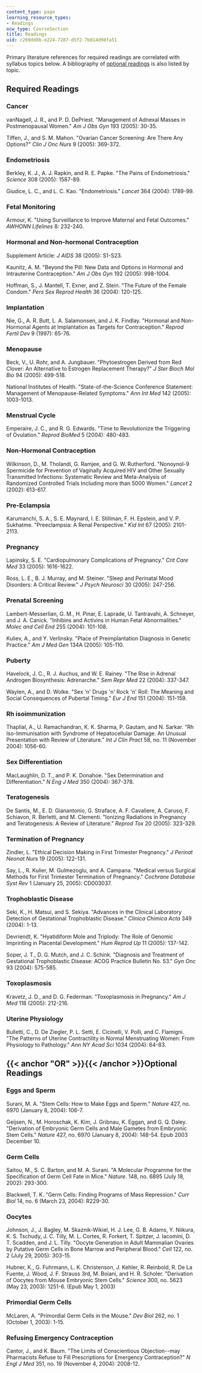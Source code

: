 ```yaml
---
content_type: page
learning_resource_types:
- Readings
ocw_type: CourseSection
title: Readings
uid: c269dd8b-e224-7287-d5f2-7b814d98fa51
---
```


Primary literature references for required readings are correlated with syllabus topics below. A bibliography of [optional readings](#OR) is also listed by topic.

Required Readings
-----------------

### Cancer

vanNagell, J. R., and P. D. DePriest. "Management of Adnexal Masses in Postmenopausal Women." _Am J Obs Gyn_ 193 (2005): 30-35.

Tiffen, J., and S. M. Mahon. "Ovarian Cancer Screening: Are There Any Options?" _Clin J Onc Nurs_ 9 (2005): 369-372.

### Endometriosis

Berkley, K. J., A. J. Rapkin, and R. E. Papke. "The Pains of Endometriosis." _Science_ 308 (2005): 1587-89.

Giudice, L. C., and L. C. Kao. "Endometriosis." _Lancet_ 364 (2004): 1789-99.

### Fetal Monitoring

Armour, K. "Using Surveillance to Improve Maternal and Fetal Outcomes." _AWHONN Lifelines_ 8: 232-240.

### Hormonal and Non-hormonal Contraception

Supplement Article: _J AIDS_ 38 (2005): S1-S23.

Kaunitz, A. M. "Beyond the Pill: New Data and Options in Hormonal and Intrauterine Contraception." _Am J Obs Gyn_ 192 (2005): 998-1004.

Hoffman, S., J. Mantell, T. Exner, and Z. Stein. "The Future of the Female Condom." _Pers Sex Reprod Health_ 36 (2004): 120-125.

### Implantation

Nie, G., A. R. Butt, L. A. Salamonsen, and J. K. Findlay. "Hormonal and Non-Hormonal Agents at Implantation as Targets for Contraception." _Reprod Fertil Dev_ 9 (1997): 65-76.

### Menopause

Beck, V., U. Rohr, and A. Jungbauer. "Phytoestrogen Derived from Red Clover: An Alternative to Estrogen Replacement Therapy?" _J Ster Bioch Mol Bio_ 94 (2005): 499-518.

National Institutes of Health. "State-of-the-Science Conference Statement: Management of Menopause-Related Symptoms." _Ann Int Med_ 142 (2005): 1003-1013.

### Menstrual Cycle

Emperaire, J. C., and R. G. Edwards. "Time to Revolutionize the Triggering of Ovulation." _Reprod BioMed_ 5 (2004): 480-483.

### Non-Hormonal Contraception

Wilkinson, D., M. Tholandi, G. Ramjee, and G. W. Rutherford. "Nonoynol-9 Spermicide for Prevention of Vaginally Acquired HIV and Other Sexually Transmitted Infections: Systematic Review and Meta-Analysis of Randomized Controlled Trials Including more than 5000 Women." _Lancet_ 2 (2002): 613-617.

### Pre-Eclampsia

Karumanchi, S. A., S. E. Maynard, I. E. Stillman, F. H. Epstein, and V. P. Sukhatme. "Preeclampsia: A Renal Perspective." _Kid Int_ 67 (2005): 2101-2113.

### Pregnancy

Lapinsky, S. E. "Cardiopulmonary Complications of Pregnancy." _Crit Care Med_ 33 (2005): 1616-1622.

Ross, L. E., B. J. Murray, and M. Steiner. "Sleep and Perinatal Mood Disorders: A Critical Review." _J Psych Neurosci_ 30 (2005): 247-256.

### Prenatal Screening

Lambert-Messerlian, G. M., H. Pinar, E. Laprade, U. Tantravahi, A. Schneyer, and J. A. Canick. "Inhibins and Activins in Human Fetal Abnormalities." _Molec and Cell End_ 255 (2004): 101-108.

Kuliev, A., and Y. Verlinsky. "Place of Preimplantation Diagnosis in Genetic Practice." _Am J Med Gen_ 134A (2005): 105-110.

### Puberty

Havelock, J. C., R. J. Auchus, and W. E. Rainey. "The Rise in Adrenal Androgen Biosynthesis: Adrenarche." _Sem Repr Med_ 22 (2004): 337-347.

Waylen, A., and D. Wolke. "Sex 'n' Drugs 'n' Rock 'n' Roll: The Meaning and Social Consequences of Pubertal Timing." _Eur J End_ 151 (2004): 151-159.

### Rh isoimmunization

Thaplial, A., U. Ramachandran, K. K. Sharma, P. Gautam, and N. Sarkar. "Rh Iso-Immunisation with Syndrome of Hepatocellular Damage. An Unusual Presentation with Review of Literature." _Int J Clin Pract_ 58, no. 11 (November 2004): 1056-60.

### Sex Differentiation

MacLaughlin, D. T., and P. K. Donahoe. "Sex Determination and Differentiation." _N Eng J Med_ 350 (2004): 367-378.

### Teratogenesis

De Santis, M., E. D. Gianantonio, G. Straface, A. F. Cavaliere, A. Caruso, F. Schiavon, R. Berletti, and M. Clementi. "Ionizing Radiations in Pregnancy and Teratogenesis: A Review of Literature." _Reprod Tox_ 20 (2005): 323-329.

### Termination of Pregnancy

Zindler, L. "Ethical Decision Making in First Trimester Pregnancy." _J Perinat Neonat Nurs_ 19 (2005): 122-131.

Say, L., R. Kulier, M. Gulmezoglu, and A. Campana. "Medical versus Surgical Methods for First Trimester Termination of Pregnancy." _Cochrane Database Syst Rev_ 1 (January 25, 2005): CD003037.

### Trophoblastic Disease

Seki, K., H. Matsui, and S. Sekiya. "Advances in the Clinical Laboratory Detection of Gestational Trophoblastic Disease." _Clinica Chimica Acta_ 349 (2004): 1-13.

Devriendt, K. "Hyatidiform Mole and Triplody: The Role of Genomic Imprinting in Placental Development." _Hum Reprod Up_ 11 (2005): 137-142.

Soper, J. T., D. G. Mutch, and J. C. Schink. "Diagnosis and Treatment of Gestational Trophoblastic Disease: ACOG Practice Bulletin No. 53." _Gyn Onc_ 93 (2004): 575-585.

### Toxoplasmosis

Kravetz, J. D., and D. G. Federman. "Toxoplasmosis in Pregnancy." _Am J Med_ 118 (2005): 212-216.

### Uterine Physiology

Bulletti, C., D. De Ziegler, P. L. Setti, E. Cicinelli, V. Polli, and C. Flamigni. "The Patterns of Uterine Contractility in Normal Menstruating Women: From Physiology to Pathology." _Ann NY Acad Sci_ 1034 (2004): 64-83.

{{< anchor "OR" >}}{{< /anchor >}}Optional Readings
---------------------------------------------------

### Eggs and Sperm

Surani, M. A. "Stem Cells: How to Make Eggs and Sperm." _Nature_ 427, no. 6970 (January 8, 2004): 106-7.

Geijsen, N., M. Horoschak, K. Kim, J. Gribnau, K. Eggan, and G. Q. Daley. "Derivation of Embryonic Germ Cells and Male Gametes from Embryonic Stem Cells." _Nature_ 427, no. 6970 (January 8, 2004): 148-54. Epub 2003 December 10.

### Germ Cells

Saitou, M., S. C. Barton, and M. A. Surani. "A Molecular Programme for the Specification of Germ Cell Fate in Mice." _Nature_. 148, no. 6895 (July 18, 2002): 293-300.

Blackwell, T. K. "Germ Cells: Finding Programs of Mass Repression." _Curr Biol_ 14, no. 6 (March 23, 2004): R229-30.

### Oocytes

Johnson, J., J. Bagley, M. Skaznik-Wikiel, H. J. Lee, G. B. Adams, Y. Niikura, K. S. Tschudy, J. C. Tilly, M. L. Cortes, R. Forkert, T. Spitzer, J. Iacomini, D. T. Scadden, and J. L. Tilly. "Oocyte Generation in Adult Mammalian Ovaries by Putative Germ Cells in Bone Marrow and Peripheral Blood." _Cell_ 122, no. 2 (July 29, 2005): 303-15.

Hubner, K., G. Fuhrmann, L. K. Christenson, J. Kehler, R. Reinbold, R. De La Fuente, J. Wood, J. F. Strauss 3rd, M. Boiani, and H. R. Scholer. "Derivation of Oocytes from Mouse Embryonic Stem Cells." _Science_ 300, no. 5623 (May 23, 2003): 1251-6. (Epub May 1, 2003)

### Primordial Germ Cells

McLaren, A. "Primordial Germ Cells in the Mouse." _Dev Biol_ 262, no. 1 (October 1, 2003): 1-15.

### Refusing Emergency Contraception

Cantor, J., and K. Baum. "The Limits of Conscientious Objection--may Pharmacists Refuse to Fill Prescriptions for Emergency Contraception?" _N Engl J Med_ 351, no. 19 (November 4, 2004): 2008-12.